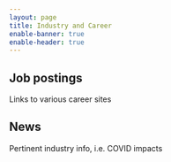 ```yaml
---
layout: page
title: Industry and Career
enable-banner: true
enable-header: true
---
```


## Job postings

Links to various career sites

## News

Pertinent industry info, i.e. COVID impacts